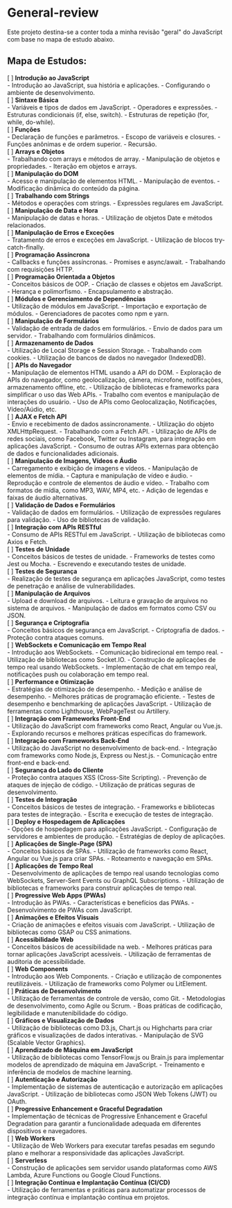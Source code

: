 # General-review

Este projeto destina-se a conter toda a minha revisão "geral" do JavaScript com base no mapa de estudo abaixo.

## Mapa de Estudos:

[ ]  **Introdução ao JavaScript**<br/>
    - Introdução ao JavaScript, sua história e aplicações.
    - Configurando o ambiente de desenvolvimento. <br/>
[ ]  **Sintaxe Básica**<br/>
    - Variáveis e tipos de dados em JavaScript.
    - Operadores e expressões.
    - Estruturas condicionais (if, else, switch).
    - Estruturas de repetição (for, while, do-while).<br/>
[ ]  **Funções**<br/>
    - Declaração de funções e parâmetros.
    - Escopo de variáveis e closures.
    - Funções anônimas e de ordem superior.
    - Recursão.<br/>
[ ]  **Arrays e Objetos**<br/>
    - Trabalhando com arrays e métodos de array.
    - Manipulação de objetos e propriedades.
    - Iteração em objetos e arrays.<br/>
[ ]  **Manipulação do DOM**<br/>
    - Acesso e manipulação de elementos HTML.
    - Manipulação de eventos.
    - Modificação dinâmica do conteúdo da página.<br/>
[ ]  **Trabalhando com Strings**<br/>
    - Métodos e operações com strings.
    - Expressões regulares em JavaScript.<br/>
[ ]  **Manipulação de Data e Hora**<br/>
    - Manipulação de datas e horas.
    - Utilização de objetos Date e métodos relacionados.<br/>
[ ]  **Manipulação de Erros e Exceções**<br/>
    - Tratamento de erros e exceções em JavaScript.
    - Utilização de blocos try-catch-finally.<br/>
[ ]  **Programação Assíncrona**<br/>
    - Callbacks e funções assíncronas.
    - Promises e async/await.
    - Trabalhando com requisições HTTP.<br/>
[ ]  **Programação Orientada a Objetos**<br/>
    - Conceitos básicos de OOP.
    - Criação de classes e objetos em JavaScript.
    - Herança e polimorfismo.
    - Encapsulamento e abstração.<br/>
[ ]  **Módulos e Gerenciamento de Dependências**<br/>
    - Utilização de módulos em JavaScript.
    - Importação e exportação de módulos.
    - Gerenciadores de pacotes como npm e yarn.<br/>
[ ]  **Manipulação de Formulários**<br/>
    - Validação de entrada de dados em formulários.
    - Envio de dados para um servidor.
    - Trabalhando com formulários dinâmicos.<br/>
[ ]  **Armazenamento de Dados**<br/>
    - Utilização de Local Storage e Session Storage.
    - Trabalhando com cookies.
    - Utilização de bancos de dados no navegador (IndexedDB).<br/>
[ ]  **APIs do Navegador**<br/>
    - Manipulação de elementos HTML usando a API do DOM.
    - Exploração de APIs do navegador, como geolocalização, câmera, microfone, notificações, armazenamento offline, etc.
    - Utilização de bibliotecas e frameworks para simplificar o uso das Web APIs.
    - Trabalho com eventos e manipulação de interações do usuário.
    - Uso de APIs como Geolocalização, Notificações, Vídeo/Aúdio, etc.<br/>
[ ]  **AJAX e Fetch API**<br/>
    - Envio e recebimento de dados assincronamente.
    - Utilização do objeto XMLHttpRequest.
    - Trabalhando com a Fetch API.
    - Utilização de APIs de redes sociais, como Facebook, Twitter ou Instagram, para integração em aplicações JavaScript.
    - Consumo de outras APIs externas para obtenção de dados e funcionalidades adicionais.<br/>
[ ]  **Manipulação de Imagens, Vídeos e Áudio**<br/>
    - Carregamento e exibição de imagens e vídeos.
    - Manipulação de elementos de mídia.
    - Captura e manipulação de vídeo e áudio.
    - Reprodução e controle de elementos de áudio e vídeo.
    - Trabalho com formatos de mídia, como MP3, WAV, MP4, etc.
    - Adição de legendas e faixas de áudio alternativas.<br/>
[ ]  **Validação de Dados e Formulários**<br/>
    - Validação de dados em formulários.
    - Utilização de expressões regulares para validação.
    - Uso de bibliotecas de validação.<br/>
[ ]  **Integração com APIs RESTful**<br/>
    - Consumo de APIs RESTful em JavaScript.
    - Utilização de bibliotecas como Axios e Fetch.<br/>
[ ]  **Testes de Unidade**<br/>
    - Conceitos básicos de testes de unidade.
    - Frameworks de testes como Jest ou Mocha.
    - Escrevendo e executando testes de unidade.<br/>
[ ]  **Testes de Segurança**<br/>
    - Realização de testes de segurança em aplicações JavaScript, como testes de penetração e análise de vulnerabilidades.<br/>
[ ]  **Manipulação de Arquivos**<br/>
    - Upload e download de arquivos.
    - Leitura e gravação de arquivos no sistema de arquivos.
    - Manipulação de dados em formatos como CSV ou JSON.<br/>
[ ]  **Segurança e Criptografia**<br/>
    - Conceitos básicos de segurança em JavaScript.
    - Criptografia de dados.
    - Proteção contra ataques comuns.<br/>
[ ]  **WebSockets e Comunicação em Tempo Real**<br/>
    - Introdução aos WebSockets.
    - Comunicação bidirecional em tempo real.
    - Utilização de bibliotecas como Socket.IO.
    - Construção de aplicações de tempo real usando WebSockets.
    - Implementação de chat em tempo real, notificações push ou colaboração em tempo real.<br/>
[ ]  **Performance e Otimização**<br/>
    - Estratégias de otimização de desempenho.
    - Medição e análise de desempenho.
    - Melhores práticas de programação eficiente.
    - Testes de desempenho e benchmarking de aplicações JavaScript.
    - Utilização de ferramentas como Lighthouse, WebPageTest ou Artillery.<br/>
[ ]  **Integração com Frameworks Front-End**<br/>
    - Utilização do JavaScript com frameworks como React, Angular ou Vue.js.
    - Explorando recursos e melhores práticas específicas do framework.<br/>
[ ]  **Integração com Frameworks Back-End**<br/>
    - Utilização do JavaScript no desenvolvimento de back-end.
    - Integração com frameworks como Node.js, Express ou Nest.js.
    - Comunicação entre front-end e back-end.<br/>
[ ]  **Segurança do Lado do Cliente**<br/>
    - Proteção contra ataques XSS (Cross-Site Scripting).
    - Prevenção de ataques de injeção de código.
    - Utilização de práticas seguras de desenvolvimento.<br/>
[ ]  **Testes de Integração**<br/>
    - Conceitos básicos de testes de integração.
    - Frameworks e bibliotecas para testes de integração.
    - Escrita e execução de testes de integração.<br/>
[ ]  **Deploy e Hospedagem de Aplicações**<br/>
    - Opções de hospedagem para aplicações JavaScript.
    - Configuração de servidores e ambientes de produção.
    - Estratégias de deploy de aplicações.<br/>
[ ]  **Aplicações de Single-Page (SPA)**<br/>
    - Conceitos básicos de SPAs.
    - Utilização de frameworks como React, Angular ou Vue.js para criar SPAs.
    - Roteamento e navegação em SPAs.<br/>
[ ]  **Aplicações de Tempo Real**<br/>
    - Desenvolvimento de aplicações de tempo real usando tecnologias como WebSockets, Server-Sent Events ou GraphQL Subscriptions.
    - Utilização de bibliotecas e frameworks para construir aplicações de tempo real.<br/>
[ ]  **Progressive Web Apps (PWAs)**<br/>
    - Introdução às PWAs.
    - Características e benefícios das PWAs.
    - Desenvolvimento de PWAs com JavaScript.<br/>
[ ]  **Animações e Efeitos Visuais**<br/>
    - Criação de animações e efeitos visuais com JavaScript.
    - Utilização de bibliotecas como GSAP ou CSS animations.<br/>
[ ]  **Acessibilidade Web**<br/>
    - Conceitos básicos de acessibilidade na web.
    - Melhores práticas para tornar aplicações JavaScript acessíveis.
    - Utilização de ferramentas de auditoria de acessibilidade.<br/>
[ ]  **Web Components**<br/>
    - Introdução aos Web Components.
    - Criação e utilização de componentes reutilizáveis.
    - Utilização de frameworks como Polymer ou LitElement.<br/>
[ ]  **Práticas de Desenvolvimento**<br/>
    - Utilização de ferramentas de controle de versão, como Git.
    - Metodologias de desenvolvimento, como Agile ou Scrum.
    - Boas práticas de codificação, legibilidade e manutenibilidade do código.<br/>
[ ]  **Gráficos e Visualização de Dados**<br/>
    - Utilização de bibliotecas como D3.js, Chart.js ou Highcharts para criar gráficos e visualizações de dados interativas.
    - Manipulação de SVG (Scalable Vector Graphics).<br/>
[ ]  **Aprendizado de Máquina em JavaScript**<br/>
    - Utilização de bibliotecas como TensorFlow.js ou Brain.js para implementar modelos de aprendizado de máquina em JavaScript.
    - Treinamento e inferência de modelos de machine learning.<br/>
[ ]  **Autenticação e Autorização**<br/>
    - Implementação de sistemas de autenticação e autorização em aplicações JavaScript.
    - Utilização de bibliotecas como JSON Web Tokens (JWT) ou OAuth.<br/>
[ ]  **Progressive Enhancement e Graceful Degradation**<br/>
    - Implementação de técnicas de Progressive Enhancement e Graceful Degradation para garantir a funcionalidade adequada em diferentes dispositivos e navegadores.<br/>
[ ]  **Web Workers**<br/>
    - Utilização de Web Workers para executar tarefas pesadas em segundo plano e melhorar a responsividade das aplicações JavaScript.<br/>
[ ]  **Serverless**<br/>
    - Construção de aplicações sem servidor usando plataformas como AWS Lambda, Azure Functions ou Google Cloud Functions.<br/>
[ ]  **Integração Contínua e Implantação Contínua (CI/CD)**<br/>
    - Utilização de ferramentas e práticas para automatizar processos de integração contínua e implantação contínua em projetos.<br/>
